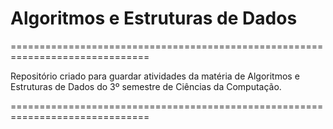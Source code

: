 # Algoritmos e Estruturas de Dados

==============================================================================

Repositório criado para guardar atividades da matéria de Algoritmos e Estruturas de Dados do 3º semestre de Ciências da Computação.

==============================================================================
